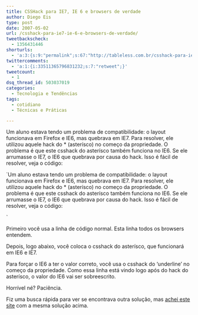```yaml
---
title: CSSHack para IE7, IE 6 e browsers de verdade
author: Diego Eis
type: post
date: 2007-05-02
url: /csshack-para-ie7-ie-6-e-browsers-de-verdade/
tweetbackscheck:
  - 1356431446
shorturls:
  - 'a:3:{s:9:"permalink";s:67:"http://tableless.com.br/csshack-para-ie7-ie-6-e-browsers-de-verdade";s:7:"tinyurl";s:26:"http://tinyurl.com/3v2jfx7";s:4:"isgd";s:19:"http://is.gd/1L8oTw";}'
twittercomments:
  - 'a:1:{i:33511365796831232;s:7:"retweet";}'
tweetcount:
  - 1
dsq_thread_id: 503037019
categories:
  - Tecnologia e Tendências
tags:
  - cotidiano
  - Técnicas e Práticas

---
```

Um aluno estava tendo um problema de compatibilidade: o layout funcionava em Firefox e IE6, mas quebrava em IE7. Para resolver, ele utilizou aquele hack do * (asterísco) no começo da propriedade. O problema é que este csshack do asterísco também funciona no IE6. Se ele arrumasse o IE7, o IE6 que quebrava por causa do hack. Isso é fácil de resolver, veja o código:
  
`Um aluno estava tendo um problema de compatibilidade: o layout funcionava em Firefox e IE6, mas quebrava em IE7. Para resolver, ele utilizou aquele hack do * (asterísco) no começo da propriedade. O problema é que este csshack do asterísco também funciona no IE6. Se ele arrumasse o IE7, o IE6 que quebrava por causa do hack. Isso é fácil de resolver, veja o código:
  
` 

Primeiro você usa a linha de código normal. Esta linha todos os browsers entendem.
  
Depois, logo abaixo, você coloca o csshack do asterísco, que funcionará em IE6 e IE7.
  
Para forçar o IE6 a ter o valor correto, você usa o csshack do &#8216;underline&#8217; no começo da propriedade. Como essa linha está vindo logo após do hack do asterísco, o valor do IE6 vai ser sobreescrito.

Horrível né? Paciência.

Fiz uma busca rápida para ver se encontrava outra solução, mas [achei este site][1] com a mesma solução acima.

 [1]: http://snook.ca/archives/html_and_css/targetting_ie7/
